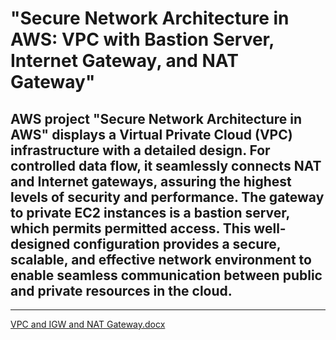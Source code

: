 # "Secure Network Architecture in AWS: VPC with Bastion Server, Internet Gateway, and NAT Gateway" 

## AWS project "Secure Network Architecture in AWS" displays a Virtual Private Cloud (VPC) infrastructure with a detailed design. For controlled data flow, it seamlessly connects NAT and Internet gateways, assuring the highest levels of security and performance. The gateway to private EC2 instances is a bastion server, which permits permitted access. This well-designed configuration provides a secure, scalable, and effective network environment to enable seamless communication between public and private resources in the cloud.
----------------------------------------------------------------------------------------------------------------

[VPC and IGW and NAT Gateway.docx](https://github.com/harshaprasad21/AWS-projects/files/12379052/Secure.Network.Architecture.in.AWS.docx)



















